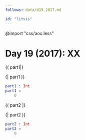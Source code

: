 ```yaml
---
follows: data/d19_2017.md

id: "litvis"
---
```


@import "css/aoc.less"

# Day 19 (2017): XX

{( part1|}

{| part1 )}

```elm {l r}
part1 : Int
part1 =
    0
```

{( part2 |}

{| part2 )}

```elm {l r}
part2 : Int
part2 =
    0
```

